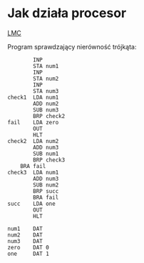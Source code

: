# Jak działa procesor

[LMC](https://www.101computing.net/lmc-simulator/)

Program sprawdzający nierówność trójkąta:
```
        INP
        STA num1
        INP
        STA num2
        INP
        STA num3
check1	LDA num1
        ADD num2
        SUB num3
        BRP check2
fail    LDA zero
        OUT
        HLT
check2  LDA num2
        ADD num3
        SUB num1
        BRP check3
	BRA fail
check3  LDA num1
        ADD num3
        SUB num2
        BRP succ
        BRA fail
succ    LDA one
        OUT
        HLT
		
num1    DAT
num2    DAT
num3    DAT
zero    DAT 0
one     DAT 1
```